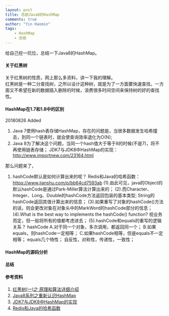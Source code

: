 ```yaml
---
layout: post
title: 总结Java8的HashMap
comments: true
author: "Yin Haomin"
tags:
    - HashMap
    - 总结
---
```


给自己挖一坑位，总结一下Java8的HashMap。<br>

#### 关于红黑树<br>
关于红黑树的性质，网上那么多资料，讲一下我的理解。<br>
红黑树是一种二分查找树，之所以设计这种树，就是为了一方面要快速查找，一方面又不希望在新的数据插入删除的时候，浪费很多时间空间来保持树的好的查找性。<br>

#### HashMap在1.7和1.8中的区别<br>
20180826 Added
1. Java 7使用hash表存储HashMap，存在的问题是，当很多数据发生哈希撞击，到同一个链表时，就会使查询效率退化为O(N);
2. Java 8为了解决这个问题，当同一个hash值大于等于8的时候(不是7)，将不再使用链表存储；
JDK7与JDK8中HashMap的实现：http://www.importnew.com/23164.html

那么问题来了，
1. hashCode默认是如何计算出来的呢？
Redis和Java的哈希函数：https://www.jianshu.com/p/bb64cd7593ab
(1).由此可见，java的Object的默认hashCode是通过Park-Miller算法计算出来的；
(2).而Character、Integer、Long、Double的hashCode方法返回包装的基本类型;
String的hashCode返回其值计算出来的信息；
(3).如果重写了对象的hashCode()方法的话，则会更改对象在对象头中的MarkWord的hashCode部分的信息；
(4).What is the best way to implements the hashCode() function?
视业务而定，但一般将所有的值都考虑进去；
(5).hashCode和equals的重写的逻辑关系？
hashCode
A.对于同一个对象，多次调用，都返回同一个；
B.如果equals，则hashCode一定相等；
C.如果hashCode相等，但是equals不一定相等；
equals几个特性；
自反性，对称性，传递性，一致性；

#### HashMap的源码分析

#### 总结

#### 参考资料<br>
1. [红黑树(一)之 原理和算法详细介绍](https://www.cnblogs.com/skywang12345/p/3245399.html)
2. [Java8系列之重新认识HashMap](http://www.importnew.com/20386.html)
3. [JDK7与JDK8中HashMap的实现](http://www.importnew.com/23164.html)
4. [Redis和Java的哈希函数](https://www.jianshu.com/p/bb64cd7593ab)
